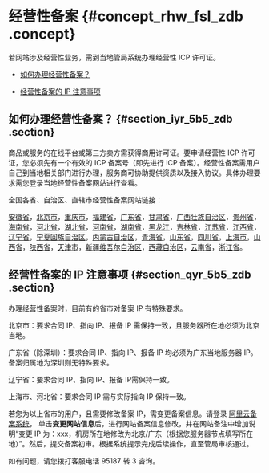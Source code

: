 # 经营性备案 {#concept_rhw_fsl_zdb .concept}

若网站涉及经营性业务，需到当地管局系统办理经营性 ICP 许可证。

-   [如何办理经营性备案？](#section_iyr_5b5_zdb)

-   [经营性备案的 IP 注意事项](#section_qyr_5b5_zdb)


## 如何办理经营性备案？ {#section_iyr_5b5_zdb .section}

商品或服务的在线平台或第三方卖方需获得商用许可证。要申请经营性 ICP 许可证，您必须先有一个有效的 ICP 备案号（即先进行 ICP 备案）。经营性备案需用户自己到当地相关部门进行办理，服务商可协助提供资质以及接入协议。具体办理要求需您登录当地经营性备案网站进行查看。

全国各省、自治区、直辖市经营性备案网站链接：

[安徽省](http://www.ahta.gov.cn/)，[北京市](http://www.bca.gov.cn/)，[重庆市](http://www.cqca.gov.cn/)，[福建省](http://www.fjca.gov.cn/)，[广东省](http://www.gdca.gov.cn/)，[甘肃省](http://www.gsca.gov.cn/)，[广西壮族自治区](http://www.gxca.gov.cn/)，[贵州省](http://www.gzca.gov.cn/)，[海南省](http://www.hnca.gov.cn/)，[河北省](http://www.heca.gov.cn/)，[湖北省](http://www.eca.gov.cn/)，[河南省](http://www.hca.gov.cn/)，[湖南省](http://www.xca.gov.cn/)，[黑龙江](http://www.hlca.gov.cn/)，[吉林省](http://www.jlca.gov.cn/)，[江苏省](http://www.jsca.gov.cn/)，[江西省](http://www.jxca.gov.cn/)，[辽宁省](http://www.lnca.gov.cn/)，[宁夏回族自治区](http://www.nxca.gov.cn/)，[内蒙古自治区](http://www.nmca.gov.cn/)，[青海省](http://www.qhca.gov.cn/)，[山东省](http://www.sdca.gov.cn/)，[四川省](http://www.scca.gov.cn/)，[上海市](http://www.shcaeg.gov.cn/)，[山西省](http://www.sxca.gov.cn/)，[陕西省](http://www.shxca.gov.cn/)，[天津市](http://www.tjca.gov.cn/)，[新疆维吾尔自治区](http://www.xjca.gov.cn/)，[西藏自治区](http://www.xzca.gov.cn/)，[云南省](http://www.ynca.gov.cn/)，[浙江省](http://www.zca.gov.cn/)。

## 经营性备案的 IP 注意事项 {#section_qyr_5b5_zdb .section}

办理经营性备案时，目前有的省市对备案 IP 有特殊要求。

北京市：要求合同 IP、指向 IP、报备 IP 需保持一致，且服务器所在地必须为北京当地。

广东省（除深圳）：要求合同 IP、指向 IP、报备 IP 均必须为广东当地服务器 IP。备案归属地为深圳则无特殊要求。

辽宁省：要求合同 IP、指向 IP、报备 IP需保持一致。

上海市、河北省：要求合同 IP 需与实际指向 IP 保持一致。

若您为以上省市的用户，且需要修改备案 IP，需变更备案信息。请登录 [阿里云备案系统](https://beian.aliyun.com/)， 单击**变更网站信息**后，进行网站备案信息修改，并在网站备注中增加说明“变更 IP 为：xxx，机房所在地修改为北京/广东（根据您服务器节点填写所在地）”。然后，提交备案初审。根据系统提示完成后续操作，直至管局审核通过。

如有问题，请您拨打客服电话 95187 转 3 咨询。

